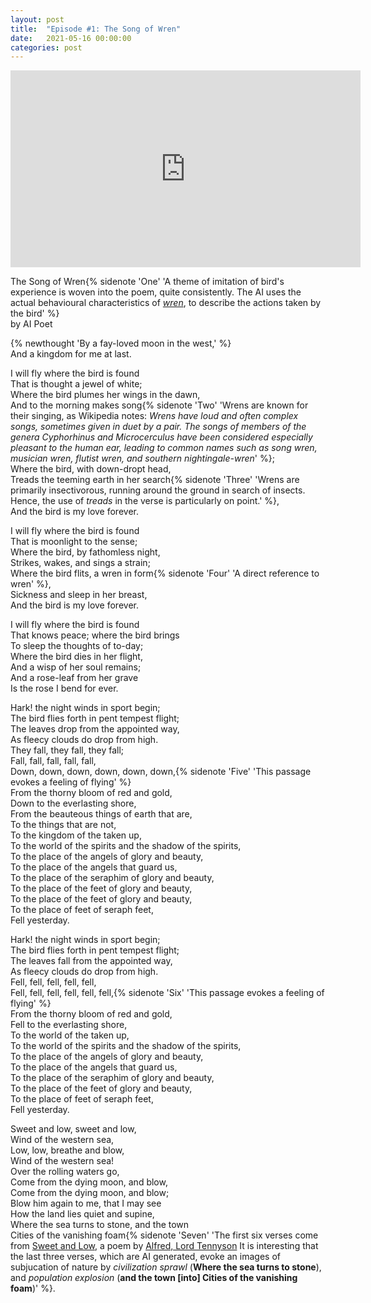 ```yaml
---
layout: post
title:  "Episode #1: The Song of Wren"
date:   2021-05-16 00:00:00
categories: post
---
```

<iframe width="560" height="315" src="https://www.youtube.com/embed/D78YbjO2BAU" title="YouTube video player" frameborder="0" allow="accelerometer; autoplay; clipboard-write; encrypted-media; gyroscope; picture-in-picture" allowfullscreen></iframe>

The Song of Wren{% sidenote 'One' 'A theme of imitation of bird's experience is woven into the poem, quite consistently. The AI uses the actual behavioural characteristics of [_wren_](https://en.wikipedia.org/wiki/Wren), to describe the actions taken by the bird' %}
<br>
by AI Poet

{% newthought 'By a fay-loved moon in the west,' %}<br>
And a kingdom for me at last.<br>
<!--more--> 

I will fly where the bird is found<br>
That is thought a jewel of white;<br>
Where the bird plumes her wings in the dawn,<br>
And to the morning makes song{% sidenote 'Two' 'Wrens are known for their singing, as Wikipedia notes: _Wrens have loud and often complex songs, sometimes given in duet by a pair. The songs of members of the genera Cyphorhinus and Microcerculus have been considered especially pleasant to the human ear, leading to common names such as song wren, musician wren, flutist wren, and southern nightingale-wren_' %};<br>
Where the bird, with down-dropt head,<br>
Treads the teeming earth in her search{% sidenote 'Three' 'Wrens are primarily insectivorous, running around the ground in search of insects. Hence, the use of _treads_ in the verse is particularly on point.' %},<br>
And the bird is my love forever.<br>

I will fly where the bird is found<br>
That is moonlight to the sense;<br>
Where the bird, by fathomless night,<br>
Strikes, wakes, and sings a strain;<br>
Where the bird flits, a wren in form{% sidenote 'Four' 'A direct reference to wren' %},<br>
Sickness and sleep in her breast,<br>
And the bird is my love forever.<br>

I will fly where the bird is found<br>
That knows peace; where the bird brings<br>
To sleep the thoughts of to-day;<br>
Where the bird dies in her flight,<br>
And a wisp of her soul remains;<br>
And a rose-leaf from her grave<br>
Is the rose I bend for ever.<br>

Hark! the night winds in sport begin;<br>
The bird flies forth in pent tempest flight;<br>
The leaves drop from the appointed way,<br>
As fleecy clouds do drop from high.<br>
They fall, they fall, they fall;<br>
Fall, fall, fall, fall, fall,<br>
Down, down, down, down, down, down,{% sidenote 'Five' 'This passage evokes a feeling of flying' %}<br>
From the thorny bloom of red and gold,<br>
Down to the everlasting shore,<br>
From the beauteous things of earth that are,<br>
To the things that are not,<br>
To the kingdom of the taken up,<br>
To the world of the spirits and the shadow of the spirits,<br>
To the place of the angels of glory and beauty,<br>
To the place of the angels that guard us,<br>
To the place of the seraphim of glory and beauty,<br>
To the place of the feet of glory and beauty,<br>
To the place of the feet of glory and beauty,<br>
To the place of feet of seraph feet,<br>
Fell yesterday.<br>

Hark! the night winds in sport begin;<br>
The bird flies forth in pent tempest flight;<br>
The leaves fall from the appointed way,<br>
As fleecy clouds do drop from high.<br>
Fell, fell, fell, fell, fell,<br>
Fell, fell, fell, fell, fell, fell,{% sidenote 'Six' 'This passage evokes a feeling of flying' %}<br>
From the thorny bloom of red and gold,<br>
Fell to the everlasting shore,<br>
To the world of the taken up,<br>
To the world of the spirits and the shadow of the spirits,<br>
To the place of the angels of glory and beauty,<br>
To the place of the angels that guard us,<br>
To the place of the seraphim of glory and beauty,<br>
To the place of the feet of glory and beauty,<br>
To the place of feet of seraph feet,<br>
Fell yesterday.<br>

Sweet and low, sweet and low,<br>
Wind of the western sea,<br>
Low, low, breathe and blow,<br>
Wind of the western sea!<br>
Over the rolling waters go,<br>
Come from the dying moon, and blow,<br>
Come from the dying moon, and blow;<br>
Blow him again to me, that I may see<br>
How the land lies quiet and supine,<br>
Where the sea turns to stone, and the town<br>
Cities of the vanishing foam{% sidenote 'Seven' 'The first six verses come from [Sweet and Low](https://en.wikipedia.org/wiki/Sweet_and_Low_(poem)), a poem by [Alfred, Lord Tennyson](https://en.wikipedia.org/wiki/Alfred,_Lord_Tennyson) It is interesting that the last three verses, which are AI generated, evoke an images of subjucation of nature by _civilization sprawl_ (**Where the sea turns to stone**), and _population explosion_ (**and the town \[into] Cities of the vanishing foam**)' %}.<br>
